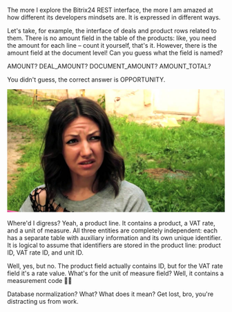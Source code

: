 ﻿The more I explore the Bitrix24 REST interface, the more I am amazed at how different its developers mindsets are. It is expressed in different ways.

Let's take, for example, the interface of deals and product rows related to them. There is no amount field in the table of the products: like, you need the amount for each line – count it yourself, that's it. However, there is the amount field at the document level! Can you guess what the field is named?

AMOUNT? DEAL_AMOUNT? DOCUMENT_AMOUNT? AMOUNT_TOTAL?

You didn't guess, the correct answer is OPPORTUNITY.

![What the fuck?](what-the-fuck.jpg)

Where'd I digress? Yeah, a product line. It contains a product, a VAT rate, and a unit of measure. All three entities are completely independent: each has a separate table with auxiliary information and its own unique identifier. It is logical to assume that identifiers are stored in the product line: product ID, VAT rate ID, and unit ID.

Well, yes, but no. The product field actually contains ID, but for the VAT rate field it's a rate value. What's for the unit of measure field? Well, it contains a measurement code 🤷‍♂️

Database normalization? What? What does it mean? Get lost, bro, you're distracting us from work.